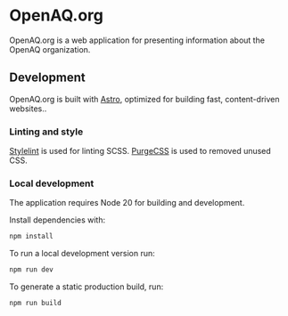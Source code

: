 # OpenAQ.org

OpenAQ.org is a web application for presenting information about the OpenAQ organization.

## Development

OpenAQ.org is built with [Astro](https://astro.build/), optimized for building fast, content-driven websites..

### Linting and style

[Stylelint](https://stylelint.io/) is used for linting SCSS.
[PurgeCSS](https://purgecss.com/) is used to removed unused CSS.

### Local development

The application requires Node 20 for building and development.

Install dependencies with:

```sh
npm install
```

To run a local development version run:

```sh
npm run dev
```

To generate a static production build, run:

```sh
npm run build
```
